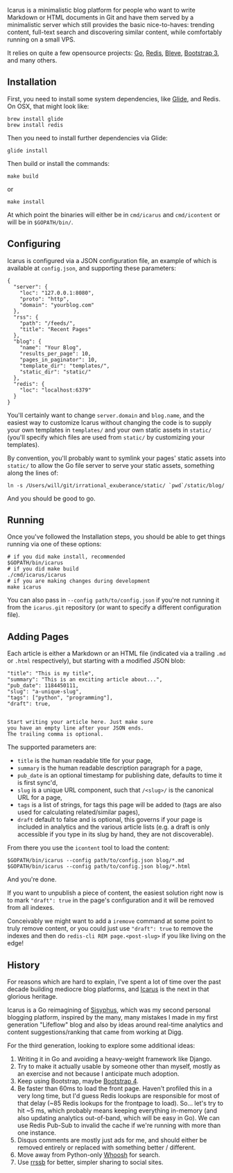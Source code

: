
Icarus is a minimalistic blog platform for people who want to write Markdown
or HTML documents in Git and have them served by a minimalistic server which
still provides the basic nice-to-haves: trending content, full-text search
and discovering similar content, while comfortably running on a small VPS.

It relies on quite a few opensource projects:
[Go](https://golang.org/),
[Redis](http://redis.io/),
[Bleve](http://www.blevesearch.com/),
[Bootstrap 3](http://getbootstrap.com/),
and many others.



## Installation

First, you need to install some system dependencies,
like [Glide](https://github.com/Masterminds/glide), and Redis.
On OSX, that might look like:

    brew install glide
    brew install redis

Then you need to install further dependencies via Glide:

    glide install

Then build or install the commands:

    make build

or

    make install

At which point the binaries will either be in `cmd/icarus` and `cmd/icontent`
or will be in `$GOPATH/bin/`.


## Configuring

Icarus is configured via a JSON configuration file, an example of which
is available at `config.json`, and supporting these parameters:

    {
      "server": {
        "loc": "127.0.0.1:8080",
        "proto": "http",
        "domain": "yourblog.com"
      },
      "rss": {
        "path": "/feeds/",
        "title": "Recent Pages"
      },
      "blog": {
        "name": "Your Blog",
        "results_per_page": 10,
        "pages_in_paginator": 10,
        "template_dir": "templates/",
        "static_dir": "static/"
      },
      "redis": {
        "loc": "localhost:6379"
      }
    }

You'll certainly want to change `server.domain` and `blog.name`,
and the easiest way to customize Icarus without changing the code
is to supply your own templates in `templates/` and your own static
assets in `static/` (you'll specify which files are used from `static/`
by customizing your templates).

By convention, you'll probably want to symlink your pages' static assets
into `static/` to allow the Go file server to serve your static assets,
something along the lines of:

    ln -s /Users/will/git/irrational_exuberance/static/ `pwd`/static/blog/

And you should be good to go.

## Running

Once you've followed the Installation steps, you should be able to get
things running via one of these options:

    # if you did make install, recommended
    $GOPATH/bin/icarus
    # if you did make build
    ./cmd/icarus/icarus
    # if you are making changes during development
    make icarus

You can also pass in `--config path/to/config.json` if you're not running
it from the `icarus.git` repository (or want to specify a different configuration
file).

## Adding Pages

Each article is either a Markdown or an HTML file (indicated via a trailing
`.md` or `.html` respectively), but starting with a modified JSON blob:

    "title": "This is my title",
    "summary": "This is an exciting article about...",
    "pub_date": 1184450111,
    "slug": "a-unique-slug",
    "tags": ["python", "programming"],
    "draft": true,


    Start writing your article here. Just make sure
    you have an empty line after your JSON ends.
    The trailing comma is optional.

The supported parameters are:

- `title` is the human readable title for your page,
- `summary` is the human readable description paragraph for a page,
- `pub_date` is an optional timestamp for publishing date, defaults to time it is first sync'd,
- `slug` is a unique URL component, such that `/<slug>/` is the canonical URL for a page,
- `tags` is a list of strings, for tags this page will be added to
    (tags are also used for calculating related/similar pages),
- `draft` default to false and is optional, this governs if your page is included in analytics
    and the various article lists (e.g. a draft is only accessible if you type in its slug
    by hand, they are not discoverable).

From there you use the `icontent` tool to load the content:

    $GOPATH/bin/icarus --config path/to/config.json blog/*.md
    $GOPATH/bin/icarus --config path/to/config.json blog/*.html    

And you're done.

If you want to unpublish a piece of content, the easiest solution right now
is to mark `"draft": true` in the page's configuration and it will be removed
from all indexes.

Conceivably we might want to add a `iremove` command at some point to truly
remove content, or you could just use `"draft": true` to remove the indexes
and then do `redis-cli REM page.<post-slug>` if you like living on the edge!

## History

For reasons which are hard to explain, I've spent a lot of time over the past
decade building mediocre blog platforms, and <a href="/https://github.com/lethain/icarus">Icarus</a>
is the next in that glorious heritage.

Icarus is a Go reimagining of [Sisyphus](https://github.com/lethain/sisyphus),
which was my second personal blogging platform, inspired by the many, many
mistakes I made in my first generation "Lifeflow" blog and also by ideas
around real-time analytics and content suggestions/ranking that came from
working at Digg.

For the third generation, looking to explore some additional ideas:

1. Writing it in Go and avoiding a heavy-weight framework like Django.
1. Try to make it actually usable by someone other than myself, mostly
    as an exercise and not because I anticipate much adoption.
1. Keep using Bootstrap, maybe [Bootstrap 4](http://blog.getbootstrap.com/2015/08/19/bootstrap-4-alpha/).
1. Be faster than 60ms to load the front page. Haven't profiled this in
    a very long time, but I'd guess Redis lookups are
    responsible for most of that delay (~85 Redis lookups for the
    frontpage to load). So... let's try to hit ~5 ms, which probably means
    keeping everything in-memory (and also updating analytics out-of-band,
    which will be easy in Go). We can use Redis Pub-Sub to invalid the cache
    if we're running with more than one instance.
1. Disqus comments are mostly just ads for me, and should either be removed
    entirely or replaced with something better / different.
2. Move away from Python-only [Whoosh](http://whoosh.readthedocs.io/en/latest/)
    for search.
1. Use [rrssb](https://github.com/kni-labs/rrssb) for better, simpler
    sharing to social sites.
